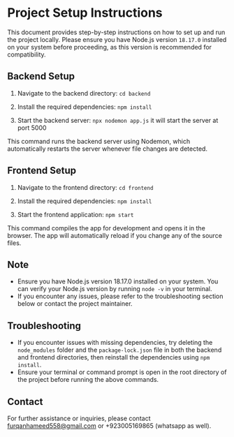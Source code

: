 # Project Setup Instructions

This document provides step-by-step instructions on how to set up and run the project locally. Please ensure you have Node.js version `18.17.0` installed on your system before proceeding, as this version is recommended for compatibility.

## Backend Setup

1. Navigate to the backend directory:
   `cd backend`

2. Install the required dependencies:
   `npm install`

3. Start the backend server:
   `npx nodemon app.js`
   it will start the server at port 5000

This command runs the backend server using Nodemon, which automatically restarts the server whenever file changes are detected.

## Frontend Setup

1. Navigate to the frontend directory:
   `cd frontend`

2. Install the required dependencies:
   `npm install`

3. Start the frontend application:
   `npm start`

This command compiles the app for development and opens it in the browser. The app will automatically reload if you change any of the source files.

## Note

- Ensure you have Node.js version 18.17.0 installed on your system. You can verify your Node.js version by running `node -v` in your terminal.
- If you encounter any issues, please refer to the troubleshooting section below or contact the project maintainer.

## Troubleshooting

- If you encounter issues with missing dependencies, try deleting the `node_modules` folder and the `package-lock.json` file in both the backend and frontend directories, then reinstall the dependencies using `npm install`.
- Ensure your terminal or command prompt is open in the root directory of the project before running the above commands.

## Contact

For further assistance or inquiries, please contact furqanhameed558@gmail.com or +923005169865 (whatsapp as well).
